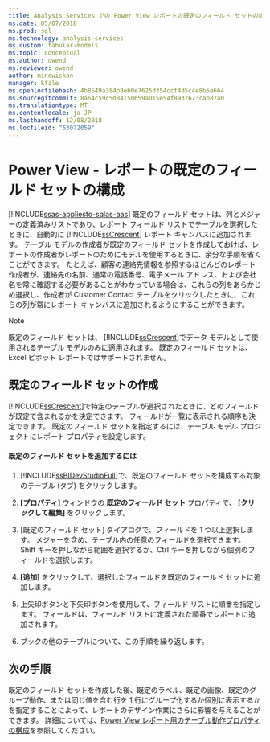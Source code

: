 ```yaml
---
title: Analysis Services での Power View レポートの既定のフィールド セットの構成 |Microsoft Docs
ms.date: 05/07/2018
ms.prod: sql
ms.technology: analysis-services
ms.custom: tabular-models
ms.topic: conceptual
ms.author: owend
ms.reviewer: owend
author: minewiskan
manager: kfile
ms.openlocfilehash: 4b8549a384b8eb0e7625d354ccf4d5c4e8b5e664
ms.sourcegitcommit: 8a64c59c5d84150659a015e54f8937673cab87a0
ms.translationtype: MT
ms.contentlocale: ja-JP
ms.lasthandoff: 12/08/2018
ms.locfileid: "53072059"
---
```

# <a name="power-view---configure-default-field-set-for-reports"></a>Power View - レポートの既定のフィールド セットの構成
[!INCLUDE[ssas-appliesto-sqlas-aas](../../includes/ssas-appliesto-sqlas-aas.md)]
  既定のフィールド セットは、列とメジャーの定義済みリストであり、レポート フィールド リストでテーブルを選択したときに、自動的に [!INCLUDE[ssCrescent](../../includes/sscrescent-md.md)] レポート キャンバスに追加されます。 テーブル モデルの作成者が既定のフィールド セットを作成しておけば、レポートの作成者がレポートのためにモデルを使用するときに、余分な手順を省くことができます。 たとえば、顧客の連絡先情報を参照するほとんどのレポート作成者が、連絡先の名前、通常の電話番号、電子メール アドレス、および会社名を常に確認する必要があることがわかっている場合は、これらの列をあらかじめ選択し、作成者が Customer Contact テーブルをクリックしたときに、これらの列が常にレポート キャンバスに追加されるようにすることができます。  
  
> [!NOTE]  
>  既定のフィールド セットは、 [!INCLUDE[ssCrescent](../../includes/sscrescent-md.md)]でデータ モデルとして使用されるテーブル モデルのみに適用されます。 既定のフィールド セットは、Excel ピボット レポートではサポートされません。  
  
## <a name="creating-a-default-field-set"></a>既定のフィールド セットの作成  
 [!INCLUDE[ssCrescent](../../includes/sscrescent-md.md)]で特定のテーブルが選択されたときに、どのフィールドが既定で含まれるかを決定できます。 フィールドが一覧に表示される順序も決定できます。 既定のフィールド セットを指定するには、テーブル モデル プロジェクトにレポート プロパティを設定します。  
  
#### <a name="to-add-a-default-field-set"></a>既定のフィールド セットを追加するには  
  
1.  [!INCLUDE[ssBIDevStudioFull](../../includes/ssbidevstudiofull-md.md)]で、既定のフィールド セットを構成する対象のテーブル (タブ) をクリックします。  
  
2.  **[プロパティ]** ウィンドウの **既定のフィールド セット** プロパティで、 **[クリックして編集]** をクリックします。  
  
3.  [既定のフィールド セット] ダイアログで、フィールドを 1 つ以上選択します。 メジャーを含め、テーブル内の任意のフィールドを選択できます。 Shift キーを押しながら範囲を選択するか、Ctrl キーを押しながら個別のフィールドを選択します。  
  
4.  **[追加]** をクリックして、選択したフィールドを既定のフィールド セットに追加します。  
  
5.  上矢印ボタンと下矢印ボタンを使用して、フィールド リストに順番を指定します。 フィールドは、フィールド リストに定義された順番でレポートに追加されます。  
  
6.  ブックの他のテーブルについて、この手順を繰り返します。  
  
## <a name="next-step"></a>次の手順  
 既定のフィールド セットを作成した後、既定のラベル、既定の画像、既定のグループ動作、または同じ値を含む行を 1 行にグループ化するか個別に表示するかを指定することによって、レポートのデザイン作業にさらに影響を与えることができます。 詳細については、[Power View レポート用のテーブル動作プロパティの構成](../../analysis-services/tabular-models/power-view-configure-table-behavior-properties-for-reports.md)を参照してください。  
  
  
